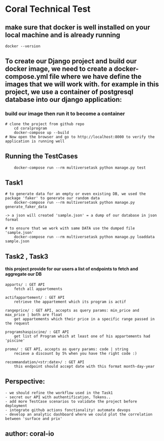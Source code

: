 # Coral Technical Test

## make sure that docker is well installed on your local machine and is already running
```
docker --version
```
## To create our Django project and build our docker image, we need to create a docker-compose.yml file where we have define the images that we will work with. for example in this project, we use a container of postgresql database into our django application:

### build our image then run it to become a container
```
# clone the project from github repo
    cd coralprogram
    docker-compose up --build
# Now open the browser and go to http://localhost:8000 to verify the application is running well

```
## Running the TestCases
```
    docker-compose run --rm multiversetask python manage.py test
```

## Task1
```
# to generate data for an empty or even existing DB, we used the package 'faker' to generate our random data
    docker-compose run --rm multiversetask python manage.py generate_faker_data

-> a json will created 'sample.json' = a dump of our database in json format

# to ensure that we work with same DATA use the dumped file 'sample.json'
    docker-compose run --rm multiversetask python manage.py loaddata sample.json
```

## Task2 , Task3
#### this project provide for our users a list of endpoints to fetch and aggregate our DB
```
apparts/ : GET API
    fetch all appartements

actifappartement/ : GET API
    retrieve the appartement which its program is actif

rangeprice/ : GET API, accepts as query params: min_price and max_price | both are float
    get appartements which their price in a specific range passed in the request

programshaspiscine/ : GET API
    get list of Program which at least one of his appartements had 'piscine'

promo/ : GET API, accepts as query params: code | string
    recieve a discount by 5% when you have the right code :)

recommandation/<str:date>/ : GET API
    this endpoint should accept date with this format month-day-year
```

## Perspective:
```
- we should refine the workflow used in the Task1
- secret our API with authentification, Tokens..
- add more TestCase scenarios to validate the project before deployment
- integrate github actions fonctionality! automate devops
- develop an analytic dashboard where we could plot the correlation between 'surface and prix'
```


## author: coral-io